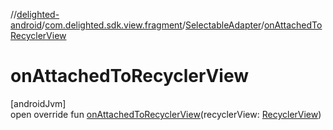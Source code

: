 //[delighted-android](../../../index.md)/[com.delighted.sdk.view.fragment](../index.md)/[SelectableAdapter](index.md)/[onAttachedToRecyclerView](on-attached-to-recycler-view.md)

# onAttachedToRecyclerView

[androidJvm]\
open override fun [onAttachedToRecyclerView](on-attached-to-recycler-view.md)(recyclerView: [RecyclerView](https://developer.android.com/reference/kotlin/androidx/recyclerview/widget/RecyclerView.html))
